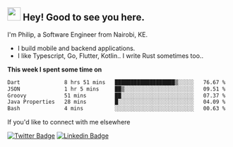 <h2><img src="https://slackmojis.com/emojis/3643-cool-doge/download" width="30"/> Hey! Good to see you here.</h2>

<p>I'm Philip, a Software Engineer from Nairobi, KE. 

- I build mobile and backend applications.
- I like Typescript, Go, Flutter, Kotlin.. I write Rust sometimes too..</p>

**This week I spent some time on**
<!--START_SECTION:waka-->

```txt
Dart              8 hrs 51 mins   ███████████████████▒░░░░░   76.67 %
JSON              1 hr 5 mins     ██▒░░░░░░░░░░░░░░░░░░░░░░   09.51 %
Groovy            51 mins         ██░░░░░░░░░░░░░░░░░░░░░░░   07.37 %
Java Properties   28 mins         █░░░░░░░░░░░░░░░░░░░░░░░░   04.09 %
Bash              4 mins          ░░░░░░░░░░░░░░░░░░░░░░░░░   00.63 %
```

<!--END_SECTION:waka-->

If you'd like to connect with me elsewhere

[![Twitter Badge](https://img.shields.io/badge/-Twitter-1ca0f1?style=flat-square&labelColor=1ca0f1&logo=twitter&logoColor=white&link=https://twitter.com/_diogorodrigues)](https://twitter.com/kimathiphil)  [![Linkedin Badge](https://img.shields.io/badge/-LinkedIn-blue?style=flat-square&logo=Linkedin&logoColor=white&link=https://www.linkedin.com/in/philip-kimathi-2604a9114/)](https://www.linkedin.com/in/philip-kimathi-2604a9114/)
